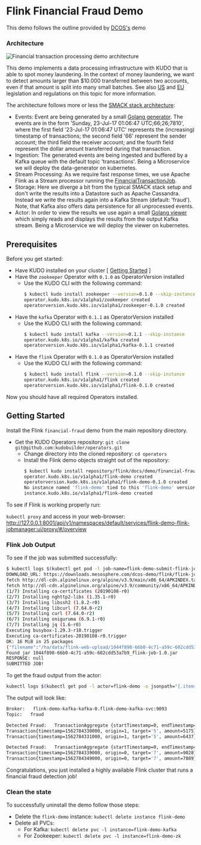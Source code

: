 # Flink Financial Fraud Demo

This demo follows the outline provided by [DCOS's](https://github.com/dcos/demos/tree/master/flink-k8s/1.11) demo

### Architecture

![Financial transaction processing demo architecture](https://github.com/dcos/demos/raw/master/flink-k8s/1.11/img/kafka-flink-arch.png)

This demo implements a data processing infrastructure with KUDO that is able to spot money laundering. In the context of money laundering, we  want to detect amounts larger than $10.000 transferred between two accounts, even if that amount is split into many small batches.  See also [US](https://www.fincen.gov/history-anti-money-laundering-laws) and [EU](http://eur-lex.europa.eu/legal-content/EN/TXT/?uri=CELEX%3A32015L0849) legislation and regulations on this topic for more information.

The architecture follows more or less the [SMACK stack architecture](https://mesosphere.com/blog/smack-stack-new-lamp-stack/):
- Events: Event are being generated by a small [Golang generator](https://github.com/dcos/demos/blob/master/flink/1.11/generator/generator.go). The events are in the form 'Sunday, 23-Jul-17 01:06:47 UTC;66;26;7810', where the first field '23-Jul-17 01:06:47 UTC' represents the (increasing) timestamp of transactions; the second field '66' represent the sender account; the third field the receiver account; and the fourth field represent the dollar amount transferred during that transaction.
- Ingestion: The generated events are being ingested and buffered by a Kafka queue with the default topic 'transactions'. Being a Microservice we will deploy the data-generator on kubernetes.
- Stream Processing: As we require fast response times, we use Apache Flink as a Stream processor running the [FinancialTransactionJob](https://github.com/dcos/demos/tree/master/flink/1.10/flink-job/src/main/java/io/dcos).
- Storage: Here we diverge a bit from the typical SMACK stack setup and don't write the results into a Datastore such as Apache Cassandra. Instead we write the results again into a Kafka Stream (default: 'fraud'). Note, that Kafka also offers data persistence for all unprocessed events.
- Actor: In order to view the results we use again a small [Golang viewer](https://github.com/dcos/demos/blob/master/flink/1.11/actor/actor_viewer.go) which simply reads and displays the results from the output Kafka stream. Being a Microservice we will deploy the viewer on kubernetes.

## Prerequisites

Before you get started:

- Have KUDO installed on your cluster [ [Getting Started](https://kudo.dev/docs/getting-started/) ]
- Have the `zookeeper` Operator with `0.1.0` as OperatorVersion installed 
    - Use the KUDO CLI with the following command:
        ```bash
        $ kubectl kudo install zookeeper --version=0.1.0 --skip-instance
        operator.kudo.k8s.io/v1alpha1/zookeeper created
        operatorversion.kudo.k8s.io/v1alpha1/zookeeper-0.1.0 created
        ```
- Have the `kafka` Operator with `0.1.1` as OperatorVersion installed 
    - Use the KUDO CLI with the following command:
        ```bash
        $ kubectl kudo install kafka --version=0.1.1 --skip-instance
        operator.kudo.k8s.io/v1alpha1/kafka created
        operatorversion.kudo.k8s.io/v1alpha1/kafka-0.1.1 created
        ```
- Have the `flink` Operator with `0.1.0` as OperatorVersion installed 
    - Use the KUDO CLI with the following command:
        ```bash
        $ kubectl kudo install flink --version=0.1.0 --skip-instance
        operator.kudo.k8s.io/v1alpha1/flink created
        operatorversion.kudo.k8s.io/v1alpha1/flink-0.1.0 created
        ```
        
Now you should have all required Operators installed.

## Getting Started

Install the Flink `financial-fraud` demo from the main repository directory.

 - Get the KUDO Operators repository: `git clone git@github.com:kudobuilder/operators.git`
    - Change directory into the cloned repository: `cd operators`
    - Install the Flink demo objects straight out of the repository:
        ```bash
        $ kubectl kudo install repository/flink/docs/demo/financial-fraud/demo-operator --instance flink-demo
        operator.kudo.k8s.io/v1alpha1/flink-demo created
        operatorversion.kudo.k8s.io/v1alpha1/flink-demo-0.1.0 created
        No instance named 'flink-demo' tied to this 'flink-demo' version has been found. Do you want to create one? (Yes/no) yes
        instance.kudo.k8s.io/v1alpha1/flink-demo created
        ```

To see if Flink is working properly run:

`kubectl proxy` and access in your web-browser: http://127.0.0.1:8001/api/v1/namespaces/default/services/flink-demo-flink-jobmanager:ui/proxy/#/overview

### Flink Job Output

To see if the job was submitted successfully:

```bash
$ kubectl logs $(kubectl get pod -l job-name=flink-demo-submit-flink-job -o jsonpath="{.items[0].metadata.name}")
DOWNLOAD_URL: https://downloads.mesosphere.com/dcos-demo/flink/flink-job-1.0.jar FILE: flink-job-1.0.jar JOBMANAGER: flink-demo-flink-jobmanager
fetch http://dl-cdn.alpinelinux.org/alpine/v3.9/main/x86_64/APKINDEX.tar.gz
fetch http://dl-cdn.alpinelinux.org/alpine/v3.9/community/x86_64/APKINDEX.tar.gz
(1/7) Installing ca-certificates (20190108-r0)
(2/7) Installing nghttp2-libs (1.35.1-r0)
(3/7) Installing libssh2 (1.8.2-r0)
(4/7) Installing libcurl (7.64.0-r2)
(5/7) Installing curl (7.64.0-r2)
(6/7) Installing oniguruma (6.9.1-r0)
(7/7) Installing jq (1.6-r0)
Executing busybox-1.29.3-r10.trigger
Executing ca-certificates-20190108-r0.trigger
OK: 16 MiB in 25 packages
{"filename":"/ha/data/flink-web-upload/1044f898-66b0-4c71-a59c-602cdd53a7b9_flink-job-1.0.jar","status":"success"}Wed Jul 10 18:54:50 UTC 2019
Found jar 1044f898-66b0-4c71-a59c-602cdd53a7b9_flink-job-1.0.jar
RESPONSE: null
SUBMITTED JOB!
```

To get the fraud output from the actor:

```bash
kubectl logs $(kubectl get pod -l actor=flink-demo -o jsonpath="{.items[0].metadata.name}")
```

The output will look like:

```bash
Broker:   flink-demo-kafka-kafka-0.flink-demo-kafka-svc:9093
Topic:   fraud

Detected Fraud:   TransactionAggregate {startTimestamp=0, endTimestamp=1562784331000, totalAmount=11612:
Transaction{timestamp=1562784330000, origin=1, target='5', amount=5175}
Transaction{timestamp=1562784331000, origin=1, target='5', amount=6437}}

Detected Fraud:   TransactionAggregate {startTimestamp=0, endTimestamp=1562784349000, totalAmount=16917:
Transaction{timestamp=1562784339000, origin=0, target='7', amount=9028}
Transaction{timestamp=1562784349000, origin=0, target='7', amount=7889}}
```

Congratulations, you just installed a highly available Flink cluster that runs a financial fraud detection job!

### Clean the state

To successfully uninstall the demo follow those steps:

- Delete the `flink-demo` instance: `kubectl delete instance flink-demo`
- Delete all PVCs:
    - For Kafka: `kubectl delete pvc -l instance=flink-demo-kafka`
    - For Zookeeper: `kubectl delete pvc -l instance=flink-demo-zk`